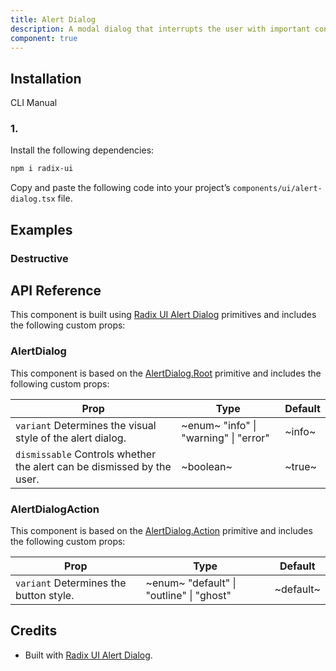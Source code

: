 ```yaml
---
title: Alert Dialog
description: A modal dialog that interrupts the user with important content and expects a response.
component: true
---
```


## Installation

CLI
Manual

### 1.

Install the following dependencies:

```bash
npm i radix-ui
```

Copy and paste the following code into your project’s `components/ui/alert-dialog.tsx` file.

## Examples

### Destructive

## API Reference

This component is built using [Radix UI Alert Dialog](https://www.radix-ui.com/primitives/docs/components/alert-dialog) primitives
and includes the following custom props:

### AlertDialog

This component is based on the [AlertDialog.Root](https://www.radix-ui.com/primitives/docs/components/alert-dialog#root) primitive and includes the following custom props:

| **Prop**                                                               | **Type**                              | **Default** |
| ---------------------------------------------------------------------- | ------------------------------------- | ----------- |
| `variant` Determines the visual style of the alert dialog.             | ~enum~ "info" \| "warning" \| "error" | ~info~      |
| `dismissable` Controls whether the alert can be dismissed by the user. | ~boolean~                             | ~true~      |

### AlertDialogAction

This component is based on the [AlertDialog.Action](https://www.radix-ui.com/primitives/docs/components/alert-dialog#action) primitive and includes the following custom props:

| **Prop**                               | **Type**                                 | **Default** |
| -------------------------------------- | ---------------------------------------- | ----------- |
| `variant` Determines the button style. | ~enum~ "default" \| "outline" \| "ghost" | ~default~   |

## Credits

- Built with [Radix UI Alert Dialog](https://www.radix-ui.com/primitives/docs/components/alert-dialog).
